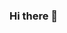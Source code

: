 ### Hi there 👋

<!--
**murad564/murad564** is a ✨ _special_ ✨ repository because its `README.md` (this file) appears on your GitHub profile.

Here are some ideas to get you started:

- 🔭 I’m currently working on ...
- 🌱 I’m currently learning ...programming
- 👯 I’m looking to collaborate on ...
- 🤔 I’m looking for help with ...
- 💬 Ask me about ...
- 📫 How to reach me: ...E-mail:meherremli.02@bk.ru Gmail:muradmuharrem564@gmail.com
- 😄 Pronouns: ...
- ⚡ Fun fact: ...
-->
